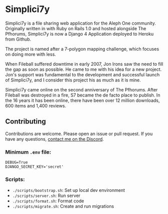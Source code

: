 Simplici7y 
==========

Simplici7y is a file sharing web application for the Aleph One community. Originally written in with Ruby on Rails 1.0 and hosted alongside The Pfhorums, Simplici7y is now a Django 4 Application deployed to Heroku from Github.

The project is named after a 7-polygon mapping challenge, which focuses on doing more with less.

When Fileball suffered downtime in early 2007, Jon Irons saw the need to fill the gap as soon as possible. He came to me with his idea for a new project. Jon's support was fundamental to the development and successful launch of Simplici7y, and I consider this project his as much as it is mine.

Simplici7y came online on the second anniversary of The Pfhorums. After Fileball was destroyed in a fire, S7 became the de facto place to publish. In the 16 years it has been online, there have been over 12 million downloads, 600 items and 1,400 reviews.

## Contributing

Contributions are welcome. Please open an issue or pull request. If you have any questions, [contact me on the Discord](https://discord.gg/VpwMyeFd).

### Minimum `.env` file:

```
DEBUG=True
DJANGO_SECRET_KEY='secret'
```

### Scripts:

- `./scripts/bootstrap.sh`: Set up local dev environment
- `./scripts/server.sh`: Run server
- `./scripts/format.sh`: Format code
- `./scripts/migrate.sh`: Create and run migrations
